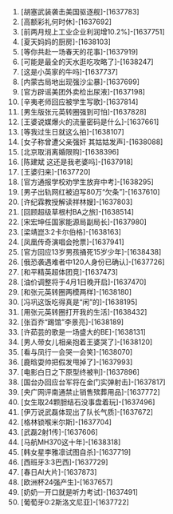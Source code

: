 
1. [胡塞武装袭击美国驱逐舰]-[1637783]
1. [高额彩礼何时休]-[1637692]
1. [前两月规上工业企业利润增10.2%]-[1637751]
1. [夏天妈妈的厨房]-[1638103]
1. [等你共赴一场春天的花事]-[1637919]
1. [可能是最全的天水逛吃攻略了]-[1638247]
1. [这是小英家的牛吗]-[1637737]
1. [内蒙古局地出现强沙尘暴]-[1637699]
1. [官方辟谣美团外卖检出尿液]-[1637198]
1. [辛夷老师回应被学生写歌]-[1637814]
1. [男生版张元英转圈强到可怕]-[1637828]
1. [王婆说媒爆火的流量密码是什么]-[1637661]
1. [等我过生日就这么拍]-[1638107]
1. [女子称曾遭父亲强奸 其姑姑发声]-[1638088]
1. [北京取消离婚限购]-[1638396]
1. [陈建斌 这还是我老婆吗]-[1637918]
1. [王婆归来]-[1637720]
1. [官方通报学校劝学生放弃中考]-[1638295]
1. [男子出轨网红被迫写80万“欠条”]-[1637610]
1. [许纪霖教授解读祥林嫂]-[1637803]
1. [回顾超级草根村BA之旅]-[1638514]
1. [宋宏坤任国家能源局副局长]-[1637980]
1. [梁靖崑3:2卡尔伯格]-[1638163]
1. [凤凰传奇演唱会抢票]-[1637941]
1. [官方回应13岁男孩捅死15岁少年]-[1638438]
1. [俄恐袭遇难者中120人身份已确认]-[1637726]
1. [和平精英超体团竞]-[1637473]
1. [油价调整将于4月1日晚开启]-[1637470]
1. [和张元英转圈两模两样]-[1638180]
1. [冯巩这饭吃得真是“闲”的]-[1638195]
1. [用张元英转圈打开我的生活]-[1638432]
1. [张百乔“踢馆”李景亮]-[1638189]
1. [许茹芸的歌是一场盛大的BE]-[1638131]
1. [男人带女儿相亲抱着王婆哭了]-[1638120]
1. [看与凤行一会哭一会笑]-[1638070]
1. [鹿晗耍帅把假发甩掉了]-[1637993]
1. [电影白日之下原型终被判]-[1637896]
1. [国台办回应台军将在金门实弹射击]-[1637817]
1. [央广网评南通禁止销售殡葬用品]-[1637772]
1. [女生取24颗胆结石没事盘着玩]-[1637496]
1. [伊万说武磊体现出了队长气质]-[1637672]
1. [格林锁喉米尔斯]-[1637704]
1. [武磊2射1传]-[1637606]
1. [马航MH370这十年]-[1638318]
1. [韩女星李雅凛试图自杀]-[1637719]
1. [西班牙3:3巴西]-[1637729]
1. [春日AI大片]-[1637873]
1. [欧洲杯24强产生]-[1637657]
1. [奶奶一开口就是听力考试]-[1637491]
1. [葡萄牙0:2斯洛文尼亚]-[1637722]